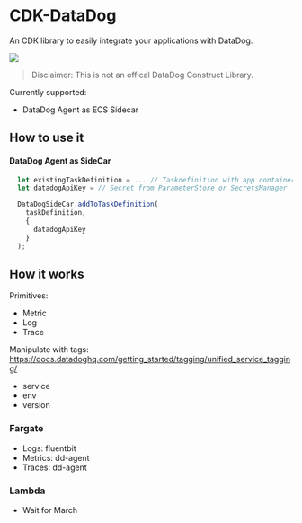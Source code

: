 # CDK-DataDog

An CDK library to easily integrate your applications with DataDog.

![](https://github.com/pgarbe/cdk-datadog/workflows/Build/badge.svg)

> Disclaimer: This is not an offical DataDog Construct Library.

Currently supported:

- DataDog Agent as ECS Sidecar

## How to use it

#### DataDog Agent as SideCar

```typescript
  let existingTaskDefinition = ... // Taskdefinition with app container
  let datadogApiKey = // Secret from ParameterStore or SecretsManager

  DataDogSideCar.addToTaskDefinition(
    taskDefinition,
    {
      datadogApiKey
    }
  );

```

## How it works

Primitives:

- Metric
- Log
- Trace

Manipulate with tags:
https://docs.datadoghq.com/getting_started/tagging/unified_service_tagging/

- service
- env
- version

### Fargate

- Logs: fluentbit
- Metrics: dd-agent
- Traces: dd-agent

### Lambda

- Wait for March
